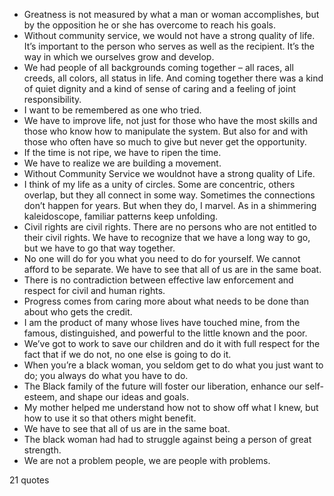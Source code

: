 - Greatness is not measured by what a man or woman accomplishes, but by the opposition he or she has overcome to reach his goals.
 - Without community service, we would not have a strong quality of life. It’s important to the person who serves as well as the recipient. It’s the way in which we ourselves grow and develop.
 - We had people of all backgrounds coming together – all races, all creeds, all colors, all status in life. And coming together there was a kind of quiet dignity and a kind of sense of caring and a feeling of joint responsibility.
 - I want to be remembered as one who tried.
 - We have to improve life, not just for those who have the most skills and those who know how to manipulate the system. But also for and with those who often have so much to give but never get the opportunity.
 - If the time is not ripe, we have to ripen the time.
 - We have to realize we are building a movement.
 - Without Community Service we wouldnot have a strong quality of Life.
 - I think of my life as a unity of circles. Some are concentric, others overlap, but they all connect in some way. Sometimes the connections don’t happen for years. But when they do, I marvel. As in a shimmering kaleidoscope, familiar patterns keep unfolding.
 - Civil rights are civil rights. There are no persons who are not entitled to their civil rights. We have to recognize that we have a long way to go, but we have to go that way together.
 - No one will do for you what you need to do for yourself. We cannot afford to be separate. We have to see that all of us are in the same boat.
 - There is no contradiction between effective law enforcement and respect for civil and human rights.
 - Progress comes from caring more about what needs to be done than about who gets the credit.
 - I am the product of many whose lives have touched mine, from the famous, distinguished, and powerful to the little known and the poor.
 - We’ve got to work to save our children and do it with full respect for the fact that if we do not, no one else is going to do it.
 - When you’re a black woman, you seldom get to do what you just want to do; you always do what you have to do.
 - The Black family of the future will foster our liberation, enhance our self-esteem, and shape our ideas and goals.
 - My mother helped me understand how not to show off what I knew, but how to use it so that others might benefit.
 - We have to see that all of us are in the same boat.
 - The black woman had had to struggle against being a person of great strength.
 - We are not a problem people, we are people with problems.

21 quotes